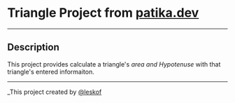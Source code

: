 # Triangle Project from [patika.dev](https://app.patika.dev/courses/java101/pratik-hipotenus-bulma)
___
## Description 

This project provides calculate a triangle's _area and Hypotenuse_ with that triangle's entered informaiton.
___

_This project created by [@leskof](https://github.com/leskof)